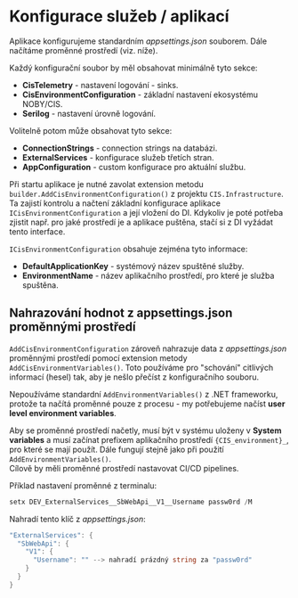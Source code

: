 ﻿# Konfigurace služeb / aplikací
Aplikace konfigurujeme standardním *appsettings.json* souborem. Dále načítáme proměnné prostředí (viz. níže).

Každý konfigurační soubor by měl obsahovat minimálně tyto sekce:
- **CisTelemetry** - nastavení logování - sinks.
- **CisEnvironmentConfiguration** - základní nastavení ekosystému NOBY/CIS.
- **Serilog** - nastavení úrovně logování.

Volitelně potom může obsahovat tyto sekce:
- **ConnectionStrings** - connection strings na databázi.
- **ExternalServices** - konfigurace služeb třetích stran.
- **AppConfiguration** - custom konfigurace pro aktuální službu.

Při startu aplikace je nutné zavolat extension metodu `builder.AddCisEnvironmentConfiguration()` z projektu `CIS.Infrastructure`.
Ta zajistí kontrolu a načtení základní konfigurace aplikace `ICisEnvironmentConfiguration` a její vložení do DI.
Kdykoliv je poté potřeba zjistit např. pro jaké prostředí je a aplikace puštěna, stačí si z DI vyžádat tento interface.

`ICisEnvironmentConfiguration` obsahuje zejména tyto informace:
- **DefaultApplicationKey** - systémový název spuštěné služby.
- **EnvironmentName** - název aplikačního prostředí, pro které je služba spuštěna.

## Nahrazování hodnot z appsettings.json proměnnými prostředí
`AddCisEnvironmentConfiguration` zároveň nahrazuje data z *appsettings.json* proměnnými prostředí pomocí extension metody `AddCisEnvironmentVariables()`.
Toto používáme pro "schování" citlivých informací (hesel) tak, aby je nešlo přečíst z konfiguračního souboru.

Nepoužíváme standardní `AddEnvironmentVariables()` z .NET frameworku, protože ta načítá proměnné pouze z procesu - my potřebujeme načíst **user level environment variables**.

Aby se proměnné prostředí načetly, musí být v systému uloženy v **System variables** a musí začínat prefixem aplikačního prostředí `{CIS_environment}_`, pro které se mají použít.
Dále fungují stejně jako při použití `AddEnvironmentVariables()`.  
Cílově by měli proměnné prostředí nastavovat CI/CD pipelines.

Příklad nastavení proměnné z terminalu:
```csharp
setx DEV_ExternalServices__SbWebApi__V1__Username passw0rd /M
```
Nahradí tento klíč z *appsettings.json*:
```csharp
"ExternalServices": {
  "SbWebApi": {
    "V1": {
      "Username": "" --> nahradí prázdný string za "passw0rd"
    }
  }
}
```
